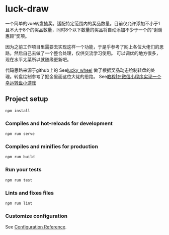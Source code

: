 # luck-draw

一个简单的vue转盘抽奖。适配特定范围内的奖品数量。目前仅允许添加不小于1且不大于8个的奖品数量，同时8个以下数量的奖品将自动添加不少于一个的“谢谢惠顾”奖项。

因为之前工作项目里需要去实现这样一个功能，于是乎参考了网上各位大佬们的思路，然后自己去做了一个整合处理，仅供交流学习使用。
可以调优的地方很多，现在水平太菜所以就随缘更新吧。

代码思路来源于github上的 See[lucky_wheel](https://github.com/landluck/lucky_wheel)
做了根据奖品动态绘制转盘的处理。转盘绘制参考了掘金里面这位大佬的思路。 See[教程|在微信小程序实现一个幸运转盘小游戏](https://juejin.cn/post/6893705980085796872)

## Project setup
```
npm install
```

### Compiles and hot-reloads for development
```
npm run serve
```

### Compiles and minifies for production
```
npm run build
```

### Run your tests
```
npm run test
```

### Lints and fixes files
```
npm run lint
```

### Customize configuration
See [Configuration Reference](https://cli.vuejs.org/config/).
